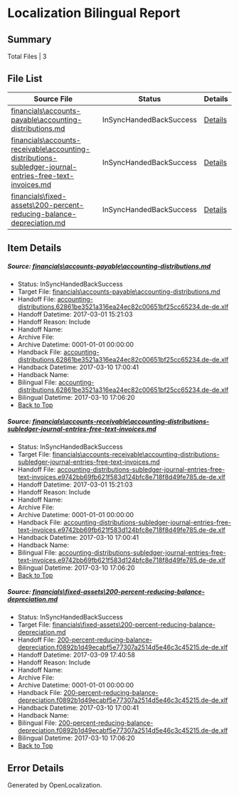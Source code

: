 # <a name='report-top'></a> Localization Bilingual Report

## Summary
 Total Files | 3

## File List
 Source File | Status | Details 
 ----------- | ------ | ------- 
 [financials\accounts-payable\accounting-distributions.md](https://github.com/OpenLocalizationTestOrg/AX-Docs-Sandbox/blob/b97d17ceabfd25c52c5f0c1e96a123bae6941c5a/financials/accounts-payable/accounting-distributions.md) | InSyncHandedBackSuccess | [Details](#d7ac140f838bb4a0aa2511a348ca89205329af8b2434)
 [financials\accounts-receivable\accounting-distributions-subledger-journal-entries-free-text-invoices.md](https://github.com/OpenLocalizationTestOrg/AX-Docs-Sandbox/blob/b97d17ceabfd25c52c5f0c1e96a123bae6941c5a/financials/accounts-receivable/accounting-distributions-subledger-journal-entries-free-text-invoices.md) | InSyncHandedBackSuccess | [Details](#db3f156906b4ad62adf25705317d5d265f075d212491)
 [financials\fixed-assets\200-percent-reducing-balance-depreciation.md](https://github.com/OpenLocalizationTestOrg/AX-Docs-Sandbox/blob/5f3bce1c1a1b7ee6732ab57cad422663ba576794/financials/fixed-assets/200-percent-reducing-balance-depreciation.md) | InSyncHandedBackSuccess | [Details](#83bf685ff7820dad85152b1f2bab1eccf1ea92be2691)

## Item Details
##### <a name='d7ac140f838bb4a0aa2511a348ca89205329af8b2434'></a> Source: [financials\accounts-payable\accounting-distributions.md](https://github.com/OpenLocalizationTestOrg/AX-Docs-Sandbox/blob/b97d17ceabfd25c52c5f0c1e96a123bae6941c5a/financials/accounts-payable/accounting-distributions.md)
* Status: InSyncHandedBackSuccess
* Target File: [financials\accounts-payable\accounting-distributions.md](https://github.com/OpenLocalizationTestOrg/AX-Docs-Sandbox.de-de/blob/c946b5fd30f958befe7eb980f4bbd1aa31fdc31a/financials/accounts-payable/accounting-distributions.md)
* Handoff File: [accounting-distributions.62861be3521a316ea24ec82c00651bf25cc65234.de-de.xlf](https://github.com/OpenLocalizationTestOrg/AX-Docs-Sandbox.handoff/blob/61d7dac0ecc9058003e6dbd81bce5e8007d2f42d/ol-handoff/OpenLocalizationTestOrg/AX-Docs-Sandbox.de-de/master/basic/accounting-distributions.62861be3521a316ea24ec82c00651bf25cc65234.de-de.xlf)
* Handoff Datetime: 2017-03-01 15:21:03
* Handoff Reason: Include
* Handoff Name: 
* Archive File: 
* Archive Datetime: 0001-01-01 00:00:00
* Handback File: [accounting-distributions.62861be3521a316ea24ec82c00651bf25cc65234.de-de.xlf](https://github.com/OpenLocalizationTestOrg/AX-Docs-Sandbox.handback/blob/2e47068f2f7e7678a2f954c6c2abdb0a74fb4358/ol-handback/OpenLocalizationTestOrg/AX-Docs-Sandbox.de-de/master/basic/accounting-distributions.62861be3521a316ea24ec82c00651bf25cc65234.de-de.xlf)
* Handback Datetime: 2017-03-10 17:00:41
* Handback Name: 
* Bilingual File: [accounting-distributions.62861be3521a316ea24ec82c00651bf25cc65234.de-de.xlf](https://github.com/OpenLocalizationTestOrg/AX-Docs-Sandbox.handback/blob/2e47068f2f7e7678a2f954c6c2abdb0a74fb4358/ol-handback/OpenLocalizationTestOrg/AX-Docs-Sandbox.de-de/master/basic/accounting-distributions.62861be3521a316ea24ec82c00651bf25cc65234.de-de.xlf)
* Bilingual Datetime: 2017-03-10 17:06:20
* [Back to Top](#report-top)

##### <a name='db3f156906b4ad62adf25705317d5d265f075d212491'></a> Source: [financials\accounts-receivable\accounting-distributions-subledger-journal-entries-free-text-invoices.md](https://github.com/OpenLocalizationTestOrg/AX-Docs-Sandbox/blob/b97d17ceabfd25c52c5f0c1e96a123bae6941c5a/financials/accounts-receivable/accounting-distributions-subledger-journal-entries-free-text-invoices.md)
* Status: InSyncHandedBackSuccess
* Target File: [financials\accounts-receivable\accounting-distributions-subledger-journal-entries-free-text-invoices.md](https://github.com/OpenLocalizationTestOrg/AX-Docs-Sandbox.de-de/blob/c946b5fd30f958befe7eb980f4bbd1aa31fdc31a/financials/accounts-receivable/accounting-distributions-subledger-journal-entries-free-text-invoices.md)
* Handoff File: [accounting-distributions-subledger-journal-entries-free-text-invoices.e9742bb69fb621f583d124bfc8e718f8d49fe785.de-de.xlf](https://github.com/OpenLocalizationTestOrg/AX-Docs-Sandbox.handoff/blob/61d7dac0ecc9058003e6dbd81bce5e8007d2f42d/ol-handoff/OpenLocalizationTestOrg/AX-Docs-Sandbox.de-de/master/basic/accounting-distributions-subledger-journal-entries-free-text-invoices.e9742bb69fb621f583d124bfc8e718f8d49fe785.de-de.xlf)
* Handoff Datetime: 2017-03-01 15:21:03
* Handoff Reason: Include
* Handoff Name: 
* Archive File: 
* Archive Datetime: 0001-01-01 00:00:00
* Handback File: [accounting-distributions-subledger-journal-entries-free-text-invoices.e9742bb69fb621f583d124bfc8e718f8d49fe785.de-de.xlf](https://github.com/OpenLocalizationTestOrg/AX-Docs-Sandbox.handback/blob/2e47068f2f7e7678a2f954c6c2abdb0a74fb4358/ol-handback/OpenLocalizationTestOrg/AX-Docs-Sandbox.de-de/master/basic/accounting-distributions-subledger-journal-entries-free-text-invoices.e9742bb69fb621f583d124bfc8e718f8d49fe785.de-de.xlf)
* Handback Datetime: 2017-03-10 17:00:41
* Handback Name: 
* Bilingual File: [accounting-distributions-subledger-journal-entries-free-text-invoices.e9742bb69fb621f583d124bfc8e718f8d49fe785.de-de.xlf](https://github.com/OpenLocalizationTestOrg/AX-Docs-Sandbox.handback/blob/2e47068f2f7e7678a2f954c6c2abdb0a74fb4358/ol-handback/OpenLocalizationTestOrg/AX-Docs-Sandbox.de-de/master/basic/accounting-distributions-subledger-journal-entries-free-text-invoices.e9742bb69fb621f583d124bfc8e718f8d49fe785.de-de.xlf)
* Bilingual Datetime: 2017-03-10 17:06:20
* [Back to Top](#report-top)

##### <a name='83bf685ff7820dad85152b1f2bab1eccf1ea92be2691'></a> Source: [financials\fixed-assets\200-percent-reducing-balance-depreciation.md](https://github.com/OpenLocalizationTestOrg/AX-Docs-Sandbox/blob/5f3bce1c1a1b7ee6732ab57cad422663ba576794/financials/fixed-assets/200-percent-reducing-balance-depreciation.md)
* Status: InSyncHandedBackSuccess
* Target File: [financials\fixed-assets\200-percent-reducing-balance-depreciation.md](https://github.com/OpenLocalizationTestOrg/AX-Docs-Sandbox.de-de/blob/c946b5fd30f958befe7eb980f4bbd1aa31fdc31a/financials/fixed-assets/200-percent-reducing-balance-depreciation.md)
* Handoff File: [200-percent-reducing-balance-depreciation.f0892b1d49ecabf5e77307a2514d5e46c3c45215.de-de.xlf](https://github.com/OpenLocalizationTestOrg/AX-Docs-Sandbox.handoff/blob/e42051d425f72c643eca706d561d12b5658cc22e/ol-handoff/OpenLocalizationTestOrg/AX-Docs-Sandbox.de-de/master/basic/200-percent-reducing-balance-depreciation.f0892b1d49ecabf5e77307a2514d5e46c3c45215.de-de.xlf)
* Handoff Datetime: 2017-03-09 17:40:58
* Handoff Reason: Include
* Handoff Name: 
* Archive File: 
* Archive Datetime: 0001-01-01 00:00:00
* Handback File: [200-percent-reducing-balance-depreciation.f0892b1d49ecabf5e77307a2514d5e46c3c45215.de-de.xlf](https://github.com/OpenLocalizationTestOrg/AX-Docs-Sandbox.handback/blob/2e47068f2f7e7678a2f954c6c2abdb0a74fb4358/ol-handback/OpenLocalizationTestOrg/AX-Docs-Sandbox.de-de/master/basic/200-percent-reducing-balance-depreciation.f0892b1d49ecabf5e77307a2514d5e46c3c45215.de-de.xlf)
* Handback Datetime: 2017-03-10 17:00:41
* Handback Name: 
* Bilingual File: [200-percent-reducing-balance-depreciation.f0892b1d49ecabf5e77307a2514d5e46c3c45215.de-de.xlf](https://github.com/OpenLocalizationTestOrg/AX-Docs-Sandbox.handback/blob/2e47068f2f7e7678a2f954c6c2abdb0a74fb4358/ol-handback/OpenLocalizationTestOrg/AX-Docs-Sandbox.de-de/master/basic/200-percent-reducing-balance-depreciation.f0892b1d49ecabf5e77307a2514d5e46c3c45215.de-de.xlf)
* Bilingual Datetime: 2017-03-10 17:06:20
* [Back to Top](#report-top)


## Error Details

Generated by OpenLocalization.
